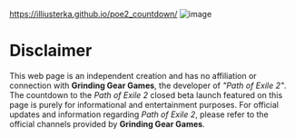 https://illiusterka.github.io/poe2_countdown/
![image](https://github.com/user-attachments/assets/0b955426-406f-4662-9225-c8c5df7a4564)


# Disclaimer
This web page is an independent creation and has no affiliation or connection with **Grinding Gear Games**, the developer of *"Path of Exile 2"*. The countdown to the *Path of Exile 2* closed beta launch featured on this page is purely for informational and entertainment purposes. For official updates and information regarding *Path of Exile 2*, please refer to the official channels provided by **Grinding Gear Games**.
